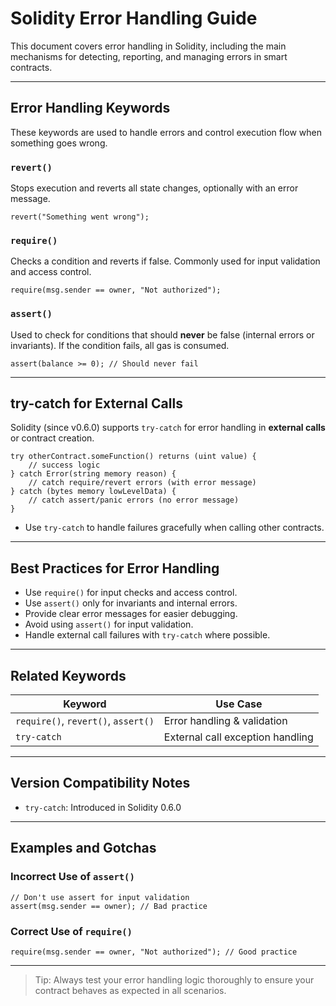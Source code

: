 # Solidity Error Handling Guide

This document covers error handling in Solidity, including the main mechanisms for detecting, reporting, and managing errors in smart contracts.

---

## Error Handling Keywords

These keywords are used to handle errors and control execution flow when something goes wrong.

### `revert()`

Stops execution and reverts all state changes, optionally with an error message.

```solidity
revert("Something went wrong");
```

### `require()`

Checks a condition and reverts if false. Commonly used for input validation and access control.

```solidity
require(msg.sender == owner, "Not authorized");
```

### `assert()`

Used to check for conditions that should **never** be false (internal errors or invariants). If the condition fails, all gas is consumed.

```solidity
assert(balance >= 0); // Should never fail
```

---

## try-catch for External Calls

Solidity (since v0.6.0) supports `try-catch` for error handling in **external calls** or contract creation.

```solidity
try otherContract.someFunction() returns (uint value) {
    // success logic
} catch Error(string memory reason) {
    // catch require/revert errors (with error message)
} catch (bytes memory lowLevelData) {
    // catch assert/panic errors (no error message)
}
```

- Use `try-catch` to handle failures gracefully when calling other contracts.

---

## Best Practices for Error Handling

- Use `require()` for input checks and access control.
- Use `assert()` only for invariants and internal errors.
- Provide clear error messages for easier debugging.
- Avoid using `assert()` for input validation.
- Handle external call failures with `try-catch` where possible.

---

## Related Keywords

| Keyword         | Use Case                              |
|-----------------|--------------------------------------|
| `require()`, `revert()`, `assert()` | Error handling & validation |
| `try-catch`     | External call exception handling     |

---

## Version Compatibility Notes

- `try-catch`: Introduced in Solidity 0.6.0

---

## Examples and Gotchas

### Incorrect Use of `assert()`

```solidity
// Don't use assert for input validation
assert(msg.sender == owner); // Bad practice
```

### Correct Use of `require()`

```solidity
require(msg.sender == owner, "Not authorized"); // Good practice
```

---

> Tip: Always test your error handling logic thoroughly to ensure your contract behaves as expected in all scenarios.
